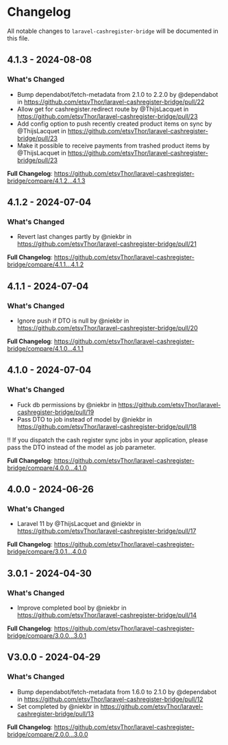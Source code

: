 # Changelog

All notable changes to `laravel-cashregister-bridge` will be documented in this file.

## 4.1.3 - 2024-08-08

### What's Changed

* Bump dependabot/fetch-metadata from 2.1.0 to 2.2.0 by @dependabot in https://github.com/etsvThor/laravel-cashregister-bridge/pull/22
* Allow get for cashregister.redirect route by @ThijsLacquet in https://github.com/etsvThor/laravel-cashregister-bridge/pull/23
* Add config option to push recently created product items on sync by @ThijsLacquet in https://github.com/etsvThor/laravel-cashregister-bridge/pull/23
* Make it possible to receive payments from trashed product items by @ThijsLacquet in https://github.com/etsvThor/laravel-cashregister-bridge/pull/23

**Full Changelog**: https://github.com/etsvThor/laravel-cashregister-bridge/compare/4.1.2...4.1.3

## 4.1.2 - 2024-07-04

### What's Changed

* Revert last changes partly by @niekbr in https://github.com/etsvThor/laravel-cashregister-bridge/pull/21

**Full Changelog**: https://github.com/etsvThor/laravel-cashregister-bridge/compare/4.1.1...4.1.2

## 4.1.1 - 2024-07-04

### What's Changed

* Ignore push if DTO is null by @niekbr in https://github.com/etsvThor/laravel-cashregister-bridge/pull/20

**Full Changelog**: https://github.com/etsvThor/laravel-cashregister-bridge/compare/4.1.0...4.1.1

## 4.1.0 - 2024-07-04

### What's Changed

* Fuck db permissions by @niekbr in https://github.com/etsvThor/laravel-cashregister-bridge/pull/19
* Pass DTO to job instead of model by @niekbr in https://github.com/etsvThor/laravel-cashregister-bridge/pull/18

!! If you dispatch the cash register sync jobs in your application, please pass the DTO instead of the model as job parameter.

**Full Changelog**: https://github.com/etsvThor/laravel-cashregister-bridge/compare/4.0.0...4.1.0

## 4.0.0 - 2024-06-26

### What's Changed

* Laravel 11 by @ThijsLacquet and @niekbr in https://github.com/etsvThor/laravel-cashregister-bridge/pull/17

**Full Changelog**: https://github.com/etsvThor/laravel-cashregister-bridge/compare/3.0.1...4.0.0

## 3.0.1 - 2024-04-30

### What's Changed

* Improve completed bool by @niekbr in https://github.com/etsvThor/laravel-cashregister-bridge/pull/14

**Full Changelog**: https://github.com/etsvThor/laravel-cashregister-bridge/compare/3.0.0...3.0.1

## V3.0.0 - 2024-04-29

### What's Changed

* Bump dependabot/fetch-metadata from 1.6.0 to 2.1.0 by @dependabot in https://github.com/etsvThor/laravel-cashregister-bridge/pull/12
* Set completed by @niekbr in https://github.com/etsvThor/laravel-cashregister-bridge/pull/13

**Full Changelog**: https://github.com/etsvThor/laravel-cashregister-bridge/compare/2.0.0...3.0.0
